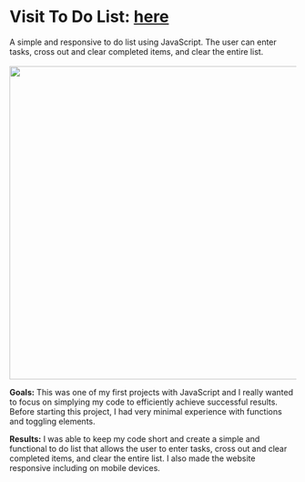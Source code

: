 <h1>Visit To Do List: <a href="https://https://todo-waterplants.netlify.app/">here</a></h1>
A simple and responsive to do list using JavaScript. The user can enter tasks, cross out and clear completed items, and clear the entire list.
<br><br>
<img src="https://i.postimg.cc/prcRYCB0/Screen-Shot-2022-09-28-at-11-24-23-PM.png" height="550">

<b>Goals:</b>
This was one of my first projects with JavaScript and I really wanted to focus on simplying my code to efficiently achieve successful results. Before starting this project, I had very minimal experience with functions and toggling elements.

<b>Results:</b>
I was able to keep my code short and create a simple and functional to do list that allows the user to enter tasks, cross out and clear completed items, and clear the entire list. I also made the website responsive including on mobile devices.
